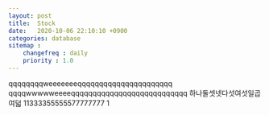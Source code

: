 ```yaml
---
layout: post
title:  Stock
date:   2020-10-06 22:10:10 +0900
categories: database
sitemap :
    changefreq : daily
    priority : 1.0
---
```




















qqqqqqqqweeeeeeeqqqqqqqqqqqqqqqqqqqqqq
qqqqwwwwweeeeqqqqqqqqqqqqqqqqqqqqqqqqqqq
하나둘셋넷다섯여섯일곱여덟
11333355555577777777
1
